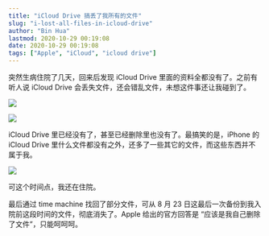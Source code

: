 ```yaml
---
title: "iCloud Drive 搞丢了我所有的文件"
slug: "i-lost-all-files-in-icloud-drive"
author: "Bin Hua"
lastmod: 2020-10-29 00:19:08
date: 2020-10-29 00:19:08
tags: ["Apple", "iCloud", "icloud drive"]
---
```


突然生病住院了几天，回来后发现 iCloud Drive 里面的资料全都没有了。之前有听人说 iCloud Drive 会丢失文件，还会错乱文件，未想这件事还让我碰到了。

![](https://storage.tourcoder.com/tcblog/i-lost-all-files-in-icloud-drive-001.png)

![](https://storage.tourcoder.com/tcblog/i-lost-all-files-in-icloud-drive-002.png)

iCloud Drive 里已经没有了，甚至已经删除里也没有了。最搞笑的是，iPhone 的 iCloud Drive 里什么文件都没有之外，还多了一些其它的文件，而这些东西并不属于我。

![](https://storage.tourcoder.com/tcblog/i-lost-all-files-in-icloud-drive-003.jpeg)

可这个时间点，我还在住院。

最后通过 time machine 找回了部分文件，可从 8 月 23 日这最后一次备份到我入院前这段时间的文件，彻底消失了。Apple 给出的官方回答是 “应该是我自己删除了文件”，只能呵呵呵。